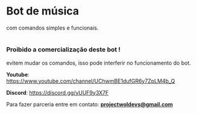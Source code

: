 # Bot de música
com comandos simples e funcionais.

#

### Proibido a comercialização deste bot !
evitem mudar os comandos, isso pode interferir no funcionamento do bot.

**Youtube**: https://www.youtube.com/channel/UChwmBE1dufGR6y7ZpLM4b_Q

**Discord**: https://discord.gg/yUUF9y3X7F

Para fazer parceria entre em contato: **projectwoldevs@gmail.com**

#
